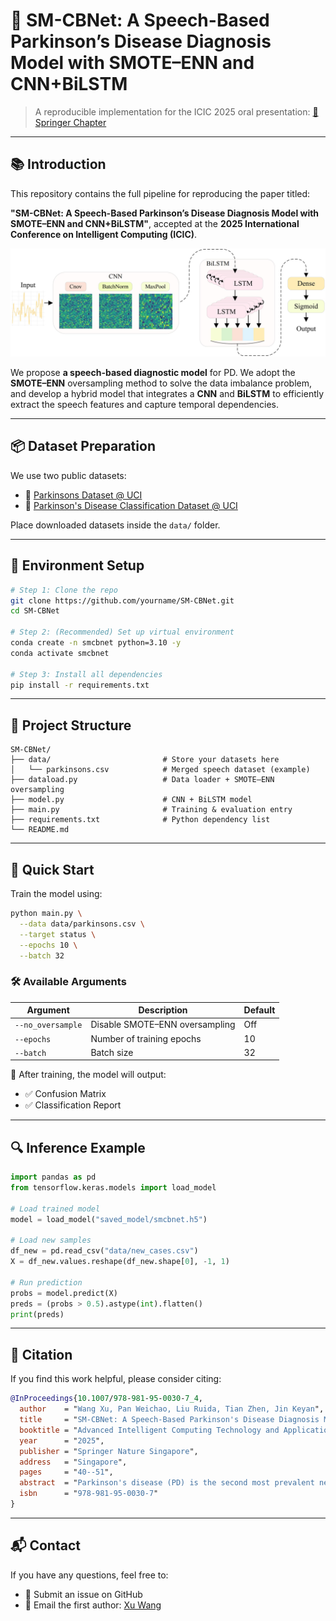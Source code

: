 # 🧠 SM-CBNet: A Speech-Based Parkinson’s Disease Diagnosis Model with SMOTE–ENN and CNN+BiLSTM

> A reproducible implementation for the ICIC 2025 oral presentation:
> [📄 Springer Chapter](https://link.springer.com/chapter/10.1007/978-981-95-0030-7_4)

---

## 📚 Introduction

This repository contains the full pipeline for reproducing the paper titled:

**"SM-CBNet: A Speech-Based Parkinson’s Disease Diagnosis Model with SMOTE–ENN and CNN+BiLSTM"**, accepted at the **2025 International Conference on Intelligent Computing (ICIC)**.

<div align="center">
  <img src="model.jpg" alt="SM-CBNet Model" width="600"/>
</div>

We propose **a speech-based diagnostic model** for PD. We adopt the **SMOTE–ENN** oversampling method to solve the data imbalance problem, and develop a hybrid model that integrates a **CNN** and **BiLSTM** to efficiently extract the speech features and capture temporal dependencies.

---

## 📦 Dataset Preparation

We use two public datasets:

* 🧾 [Parkinsons Dataset @ UCI](https://archive.ics.uci.edu/dataset/174/parkinsons)
* 🧾 [Parkinson's Disease Classification Dataset @ UCI](https://archive.ics.uci.edu/dataset/470/parkinson+s+disease+classification)

Place downloaded datasets inside the `data/` folder.

---

## 🔧 Environment Setup

```bash
# Step 1: Clone the repo
git clone https://github.com/yourname/SM-CBNet.git
cd SM-CBNet

# Step 2: (Recommended) Set up virtual environment
conda create -n smcbnet python=3.10 -y
conda activate smcbnet

# Step 3: Install all dependencies
pip install -r requirements.txt
```

---

## 📁 Project Structure

```
SM-CBNet/
├── data/                         # Store your datasets here
│   └── parkinsons.csv            # Merged speech dataset (example)
├── dataload.py                   # Data loader + SMOTE–ENN oversampling
├── model.py                      # CNN + BiLSTM model
├── main.py                       # Training & evaluation entry
├── requirements.txt              # Python dependency list
└── README.md
```

---

## 🚀 Quick Start

Train the model using:

```bash
python main.py \
  --data data/parkinsons.csv \
  --target status \
  --epochs 10 \
  --batch 32
```

### 🛠️ Available Arguments

| Argument          | Description                    | Default |
| ----------------- | ------------------------------ | ------- |
| `--no_oversample` | Disable SMOTE–ENN oversampling | Off     |
| `--epochs`        | Number of training epochs      | 10      |
| `--batch`         | Batch size                     | 32      |

🧾 After training, the model will output:

* ✅ Confusion Matrix
* ✅ Classification Report

---

## 🔍 Inference Example

```python
import pandas as pd
from tensorflow.keras.models import load_model

# Load trained model
model = load_model("saved_model/smcbnet.h5")

# Load new samples
df_new = pd.read_csv("data/new_cases.csv")
X = df_new.values.reshape(df_new.shape[0], -1, 1)

# Run prediction
probs = model.predict(X)
preds = (probs > 0.5).astype(int).flatten()
print(preds)
```

---

## 📖 Citation

If you find this work helpful, please consider citing:

```bibtex
@InProceedings{10.1007/978-981-95-0030-7_4,
  author    = "Wang Xu, Pan Weichao, Liu Ruida, Tian Zhen, Jin Keyan",
  title     = "SM-CBNet: A Speech-Based Parkinson's Disease Diagnosis Model with SMOTE--ENN and CNN+BiLSTM Integration",
  booktitle = "Advanced Intelligent Computing Technology and Applications",
  year      = "2025",
  publisher = "Springer Nature Singapore",
  address   = "Singapore",
  pages     = "40--51",
  abstract  = "Parkinson's disease (PD) is the second most prevalent neurodegenerative disorder worldwide. Speech-based diagnostic approaches for PD have attracted increasing attention, with deep learning models demonstrating promising performance. In this paper, we propose a speech-based diagnostic model for PD, aiming to enhance the diagnostic accuracy using deep learning techniques. We adopt the SMOTE--ENN oversampling method to solve the data imbalance problem, and develop a hybrid model that integrates a Convolutional Neural Network (CNN) and Bi-directional Long and Short-Term Memory network (BiLSTM) to efficiently extract the speech features and capture temporal dependencies. Experimental results show that the proposed model achieves an accuracy of 95% on public datasets and outperforms traditional machine learning and other deep learning models in several evaluation metrics, validating the effectiveness of our network in Parkinson's disease diagnosis. These results validate the effectiveness of our approach and highlight its potential for high-precision early screening of PD, offering reliable technical support for clinical applications.",
  isbn      = "978-981-95-0030-7"
}
```

---

## 📬 Contact

If you have any questions, feel free to:

* 📨 Submit an issue on GitHub
* 📧 Email the first author: [Xu Wang](mailto:zaowxx@163.com)
